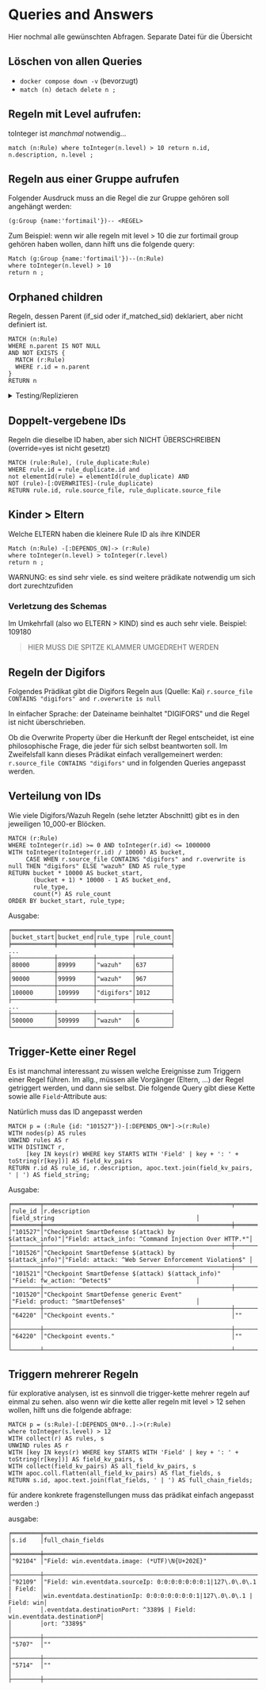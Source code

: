 # Queries and Answers

Hier nochmal alle gewünschten Abfragen. Separate Datei für die Übersicht 

## Löschen von allen Queries
- `docker compose down -v` (bevorzugt)
- `match (n) detach delete n ;`

## Regeln mit Level aufrufen: 

toInteger ist _manchmal_ notwendig...

```
match (n:Rule) where toInteger(n.level) > 10 return n.id, n.description, n.level ; 

```

## Regeln aus einer Gruppe aufrufen 
Folgender Ausdruck muss an die Regel die zur Gruppe gehören soll angehängt werden: 

```
(g:Group {name:'fortimail'})-- <REGEL>
```

Zum Beispiel: wenn wir alle regeln mit level > 10 die zur fortimail group gehören haben wollen, dann hilft uns die folgende query: 
```
Match (g:Group {name:'fortimail'})--(n:Rule)
where toInteger(n.level) > 10 
return n ; 
```



## Orphaned children
Regeln, dessen Parent (if_sid oder if_matched_sid) deklariert, aber nicht definiert ist.  

```
MATCH (n:Rule)
WHERE n.parent IS NOT NULL
AND NOT EXISTS {
  MATCH (r:Rule)
  WHERE r.id = n.parent
}
RETURN n
```
<details>
<summary>Testing/Replizieren</summary>
Diese (ungültige) Regel erzeugt diesen Zustand: 


```
  <rule id="8960099" level="5">
          <if_sid>57190</if_sid>
    <decoded_as>macOS_tccd</decoded_as>
    <match type="pcre2">(?i)update access record.+allowed</match>
  <rule id="89600" level="5">
    <decoded_as>macOS_tccd</decoded_as>
    <match type="pcre2">(?i)update access record.+allowed</match>
    <description>$(application) has been granted permission to $(service) at $(time).</description>
    <mitre>
      <id>T1222.002</id>
    </mitre>
    <group>pci_dss_10.6.1,gdpr_IV_35.7.d,hipaa_164.312.b,nist_800_53_AU.6,tsc_CC7.2,tsc_CC7.3,</group>
  </rule>
    <description>$(application) has been granted permission to $(service) at $(time).</description>
    <mitre>
      <id>T1222.002</id>
    </mitre>
    <group>pci_dss_10.6.1,gdpr_IV_35.7.d,hipaa_164.312.b,nist_800_53_AU.6,tsc_CC7.2,tsc_CC7.3,</group>
  </rule>
```



diese regel einfach irgendwo einfügen und die query ausführen
</details>


## Doppelt-vergebene IDs
Regeln die dieselbe ID haben, aber sich NICHT ÜBERSCHREIBEN (override=yes ist nicht gesetzt) 

```
MATCH (rule:Rule), (rule_duplicate:Rule) 
WHERE rule.id = rule_duplicate.id and 
not elementId(rule) = elementId(rule_duplicate) AND 
NOT (rule)-[:OVERWRITES]-(rule_duplicate) 
RETURN rule.id, rule.source_file, rule_duplicate.source_file
```

## Kinder > Eltern 
Welche ELTERN haben die kleinere Rule ID als ihre KINDER 

```
Match (n:Rule) -[:DEPENDS_ON]-> (r:Rule) 
where toInteger(n.level) > toInteger(r.level) 
return n ; 
```

WARNUNG: es sind sehr viele. es sind weitere prädikate notwendig um sich dort zurechtzufiden

### Verletzung des Schemas
Im Umkehrfall (also wo ELTERN > KIND) sind es auch sehr viele. Beispiel: 109180

> HIER MUSS DIE SPITZE KLAMMER UMGEDREHT WERDEN

## Regeln der Digifors
Folgendes Prädikat gibt die Digifors Regeln aus (Quelle: Kai)
`r.source_file CONTAINS "digifors" and r.overwrite is null`

In einfacher Sprache: der Dateiname beinhaltet "DIGIFORS" und die Regel ist nicht überschrieben. 

Ob die Overwrite Property über die Herkunft der Regel entscheidet, ist eine philosophische Frage, die jeder für sich selbst beantworten soll. Im Zweifelsfall kann dieses Prädikat einfach verallgemeinert werden: `r.source_file CONTAINS "digifors"` und in folgenden Queries angepasst werden. 

## Verteilung von IDs
Wie viele Digifors/Wazuh Regeln (sehe letzter Abschnitt) gibt es in den jeweiligen 10_000-er Blöcken. 
```
MATCH (r:Rule)
WHERE toInteger(r.id) >= 0 AND toInteger(r.id) <= 1000000
WITH toInteger(toInteger(r.id) / 10000) AS bucket,
     CASE WHEN r.source_file CONTAINS "digifors" and r.overwrite is null THEN "digifors" ELSE "wazuh" END AS rule_type
RETURN bucket * 10000 AS bucket_start,
       (bucket + 1) * 10000 - 1 AS bucket_end,
       rule_type,
       count(*) AS rule_count
ORDER BY bucket_start, rule_type;
```

Ausgabe: 
```
╒════════════╤══════════╤══════════╤══════════╕
│bucket_start│bucket_end│rule_type │rule_count│
╞════════════╪══════════╪══════════╪══════════╡
...
├────────────┼──────────┼──────────┼──────────┤
│80000       │89999     │"wazuh"   │637       │
├────────────┼──────────┼──────────┼──────────┤
│90000       │99999     │"wazuh"   │967       │
├────────────┼──────────┼──────────┼──────────┤
│100000      │109999    │"digifors"│1012      │
├────────────┼──────────┼──────────┼──────────┤
...
├────────────┼──────────┼──────────┼──────────┤
│500000      │509999    │"wazuh"   │6         │
└────────────┴──────────┴──────────┴──────────┘

```

## Trigger-Kette einer Regel 

Es ist manchmal interessant zu wissen welche Ereignisse zum Triggern einer Regel führen. Im allg., müssen alle Vorgänger (Eltern, ...) der Regel getriggert werden, und dann sie selbst. Die folgende Query gibt diese Kette sowie alle `Field`-Attribute aus: 


Natürlich muss das ID angepasst werden

```
MATCH p = (:Rule {id: "101527"})-[:DEPENDS_ON*]->(r:Rule)
WITH nodes(p) AS rules
UNWIND rules AS r
WITH DISTINCT r, 
     [key IN keys(r) WHERE key STARTS WITH 'Field' | key + ': ' + toString(r[key])] AS field_kv_pairs
RETURN r.id AS rule_id, r.description, apoc.text.join(field_kv_pairs, ' | ') AS field_string;

```
 Ausgabe: 

```
╒════════╤═════════════════════════════════════════════════════╤════════════════════════════════════════════════════╕
│rule_id │r.description                                        │field_string                                        │
╞════════╪═════════════════════════════════════════════════════╪════════════════════════════════════════════════════╡
│"101527"│"Checkpoint SmartDefense $(attack) by $(attack_info)"│"Field: attack_info: ^Command Injection Over HTTP.*"│
├────────┼─────────────────────────────────────────────────────┼────────────────────────────────────────────────────┤
│"101526"│"Checkpoint SmartDefense $(attack) by $(attack_info)"│"Field: attack: ^Web Server Enforcement Violation$" │
├────────┼─────────────────────────────────────────────────────┼────────────────────────────────────────────────────┤
│"101521"│"Checkpoint SmartDefense $(attack) $(attack_info)"   │"Field: fw_action: ^Detect$"                        │
├────────┼─────────────────────────────────────────────────────┼────────────────────────────────────────────────────┤
│"101520"│"Checkpoint SmartDefense generic Event"              │"Field: product: ^SmartDefense$"                    │
├────────┼─────────────────────────────────────────────────────┼────────────────────────────────────────────────────┤
│"64220" │"Checkpoint events."                                 │""                                                  │
├────────┼─────────────────────────────────────────────────────┼────────────────────────────────────────────────────┤
│"64220" │"Checkpoint events."                                 │""                                                  │
└────────┴─────────────────────────────────────────────────────┴────────────────────────────────────────────────────┘

```

## Triggern mehrerer Regeln

für explorative analysen, ist es sinnvoll die trigger-kette mehrer regeln auf einmal zu sehen. also wenn wir die kette aller regeln mit level > 12 sehen wollen, hilft uns die folgende abfrage: 

```
MATCH p = (s:Rule)-[:DEPENDS_ON*0..]->(r:Rule)
where toInteger(s.level) > 12
WITH collect(r) AS rules, s
UNWIND rules AS r
WITH [key IN keys(r) WHERE key STARTS WITH 'Field' | key + ': ' + toString(r[key])] AS field_kv_pairs, s
WITH collect(field_kv_pairs) AS all_field_kv_pairs, s
WITH apoc.coll.flatten(all_field_kv_pairs) AS flat_fields, s
RETURN s.id, apoc.text.join(flat_fields, ' | ') AS full_chain_fields;

```

für andere konkrete fragenstellungen muss das prädikat einfach angepasst werden :)


ausgabe: 

```
╒════════╤══════════════════════════════════════════════════════════════════════╕
│s.id    │full_chain_fields                                                     │
╞════════╪══════════════════════════════════════════════════════════════════════╡
│"92104" │"Field: win.eventdata.image: (*UTF)\N{U+202E}"                        │
├────────┼──────────────────────────────────────────────────────────────────────┤
│"92109" │"Field: win.eventdata.sourceIp: 0:0:0:0:0:0:0:1|127\.0\.0\.1 | Field: │
│        │win.eventdata.destinationIp: 0:0:0:0:0:0:0:1|127\.0\.0\.1 | Field: win│
│        │.eventdata.destinationPort: ^3389$ | Field: win.eventdata.destinationP│
│        │ort: ^3389$"                                                          │
├────────┼──────────────────────────────────────────────────────────────────────┤
│"5707"  │""                                                                    │
├────────┼──────────────────────────────────────────────────────────────────────┤
│"5714"  │""                                                                    │
├────────┼──────────────────────────────────────────────────────────────────────┤

```



